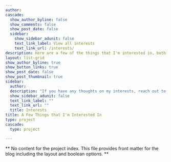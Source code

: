 ```yaml
---
author:
cascade:
  show_author_byline: false
  show_comments: false
  show_post_date: false
  sidebar:
    show_sidebar_adunit: false
    text_link_label: View all interests
    text_link_url: /interests/
description: Here are a few of the things that I'm interested in, both academically and not.
layout: list-grid
show_author_byline: true
show_button_links: true
show_post_date: false
show_post_thumbnail: true
sidebar:
  author:
  description: "If you have any thoughts on my interests, reach out to me!"
  show_sidebar_adunit: false
  text_link_label: ""
  text_link_url: ""
  title: Interests
title: A Few Things that I'm Interested In
type: project
cascade:
  type: project

---
```


** No content for the project index. This file provides front matter for the blog including the layout and boolean options. **
